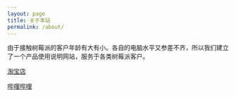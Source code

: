 ```yaml
---
layout: page
title: 关于本站
permalink: /about/
---
```


由于接触树莓派的客户年龄有大有小。各自的电脑水平又参差不齐，所以我们建立了一个产品使用说明网站，服务于各类树莓派客户。

[淘宝店](https://5ipi.taobao.com)

[哔哩哔哩](https://space.bilibili.com/478347994)

